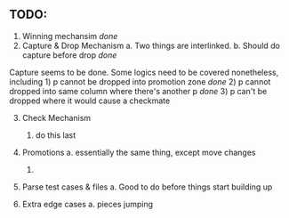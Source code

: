 ## TODO:

1. Winning mechansim *done*
2. Capture & Drop Mechanism
    a. Two things are interlinked.
    b. Should do capture before drop *done*
    
Capture seems to be done. Some logics need to be covered nonetheless, including
    1) p cannot be dropped into promotion zone *done*
    2) p cannot dropped into same column where there's another p *done*
    3) p can't be dropped where it would cause a checkmate

3. Check Mechanism
    1) do this last

4. Promotions
    a. essentially the same thing, except move changes
    
    1)

5. Parse test cases & files
    a. Good to do before things start building up


6. Extra edge cases
    a. pieces jumping